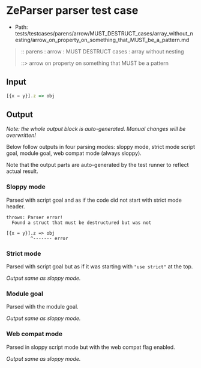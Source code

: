 # ZeParser parser test case

- Path: tests/testcases/parens/arrow/MUST_DESTRUCT_cases/array_without_nesting/arrow_on_property_on_something_that_MUST_be_a_pattern.md

> :: parens : arrow : MUST DESTRUCT cases : array without nesting
>
> ::> arrow on property on something that MUST be a pattern

## Input


`````js
[{x = y}].z => obj
`````

## Output

_Note: the whole output block is auto-generated. Manual changes will be overwritten!_

Below follow outputs in four parsing modes: sloppy mode, strict mode script goal, module goal, web compat mode (always sloppy).

Note that the output parts are auto-generated by the test runner to reflect actual result.

### Sloppy mode

Parsed with script goal and as if the code did not start with strict mode header.

`````
throws: Parser error!
  Found a struct that must be destructured but was not

[{x = y}].z => obj
         ^------- error
`````

### Strict mode

Parsed with script goal but as if it was starting with `"use strict"` at the top.

_Output same as sloppy mode._

### Module goal

Parsed with the module goal.

_Output same as sloppy mode._

### Web compat mode

Parsed in sloppy script mode but with the web compat flag enabled.

_Output same as sloppy mode._
